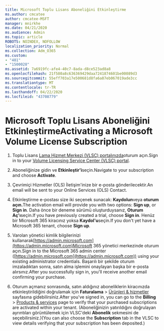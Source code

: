 ```yaml
---
title: Microsoft Toplu Lisans Aboneliğini Etkinleştirme
ms.author: cmcatee
author: cmcatee-MSFT
manager: mnirkhe
ms.date: 04/21/2020
ms.audience: Admin
ms.topic: article
ROBOTS: NOINDEX, NOFOLLOW
localization_priority: Normal
ms.collection: Adm_O365
ms.custom:
- "481"
- "1500028"
ms.assetid: 7a6919fc-afe4-40c7-8ada-d8ce523ad8a8
ms.openlocfilehash: 21f580a8c636369429daa7241874601be00089d3
ms.sourcegitcommit: 55eff703a17e500681d8fa6a87eb067019ade3cc
ms.translationtype: MT
ms.contentlocale: tr-TR
ms.lasthandoff: 04/22/2020
ms.locfileid: "43708779"
---
```

# <a name="activating-a-microsoft-volume-license-subscription"></a><span data-ttu-id="ce7a8-102">Microsoft Toplu Lisans Aboneliğini Etkinleştirme</span><span class="sxs-lookup"><span data-stu-id="ce7a8-102">Activating a Microsoft Volume License Subscription</span></span>

1. <span data-ttu-id="ce7a8-103">Toplu Lisans [Lama Hizmet Merkezi (VLSC) portalınızda](https://go.microsoft.com/fwlink/p/?LinkId=329762)oturum açın.</span><span class="sxs-lookup"><span data-stu-id="ce7a8-103">Sign in to your [Volume Licensing Service Center (VLSC) portal](https://go.microsoft.com/fwlink/p/?LinkId=329762).</span></span>

2. <span data-ttu-id="ce7a8-104">Aboneliğinize gidin ve **Etkinleştir'i**seçin.</span><span class="sxs-lookup"><span data-stu-id="ce7a8-104">Navigate to your subscription and choose **Activate**.</span></span>

3. <span data-ttu-id="ce7a8-105">Çevrimiçi Hizmetler (OLS) İletişim'inize bir e-posta gönderilecektir.</span><span class="sxs-lookup"><span data-stu-id="ce7a8-105">An email will be sent to your Online Services (OLS) Contact.</span></span>

4. <span data-ttu-id="ce7a8-106">Etkinleştirme e-postası size iki seçenek sunacak: **Kaydolun**veya **oturum açın.**</span><span class="sxs-lookup"><span data-stu-id="ce7a8-106">The activation email will provide you with two options: **Sign up**, or **Sign in**.</span></span> <span data-ttu-id="ce7a8-107">Daha önce bir deneme sürümü oluşturduysanız, **Oturum Aç'ı**seçin.</span><span class="sxs-lookup"><span data-stu-id="ce7a8-107">If you have previously created a trial, choose **Sign in**.</span></span> <span data-ttu-id="ce7a8-108">Henüz bir Microsoft 365 kiracınız yoksa **Kaydol'u**seçin.</span><span class="sxs-lookup"><span data-stu-id="ce7a8-108">If you don't yet have a Microsoft 365 tenant, choose **Sign up**.</span></span>

5. <span data-ttu-id="ce7a8-109">Varolan yönetici kimlik bilgilerinizi kullanarak[https://admin.microsoft.com](https://admin.microsoft.com)Microsoft 365 yönetici merkezinde oturum açın.</span><span class="sxs-lookup"><span data-stu-id="ce7a8-109">Sign in to the Microsoft 365 admin center ([https://admin.microsoft.com](https://admin.microsoft.com)) using your existing administrator credentials.</span></span> <span data-ttu-id="ce7a8-110">Başarılı bir şekilde oturum imzaladıktan sonra, satın alma işlemini onaylayan başka bir e-posta alırsınız.</span><span class="sxs-lookup"><span data-stu-id="ce7a8-110">After you successfully sign in, you'll receive another email confirming your purchase.</span></span>

6. <span data-ttu-id="ce7a8-111">Oturum açmanız sonrasında, satın aldığınız aboneliklerin kiracınızda etkinleştirildiğini doğrulamak için **Faturalama** \> [Ürünleri & hizmetler](https://go.microsoft.com/fwlink/p/?linkid=842054) sayfasına gidebilirsiniz.</span><span class="sxs-lookup"><span data-stu-id="ce7a8-111">After you've signed in, you can go to the **Billing** \> [Products & services](https://go.microsoft.com/fwlink/p/?linkid=842054) page to verify that your purchased subscriptions are activated within your tenant.</span></span> <span data-ttu-id="ce7a8-112">(Aboneliğinizin yatırıldığını doğrulayan ayrıntıları görüntülemek için VLSC'deki **Abonelik** sekmesini de seçebilirsiniz.)</span><span class="sxs-lookup"><span data-stu-id="ce7a8-112">(You can also choose the **Subscription** tab in the VLSC to view details verifying that your subscription has been deposited.)</span></span>